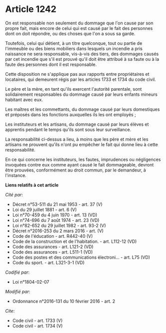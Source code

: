 # Article 1242

On est responsable non seulement du dommage que l'on cause par son propre fait, mais encore de celui qui est causé par le
fait des personnes dont on doit répondre, ou des choses que l'on a sous sa garde. 

Toutefois, celui qui détient, à un titre quelconque, tout ou partie de l'immeuble ou des biens mobiliers dans lesquels un
incendie a pris naissance ne sera responsable, vis-à-vis des tiers, des dommages causés par cet incendie que s'il est prouvé
qu'il doit être attribué à sa faute ou à la faute des personnes dont il est responsable. 

Cette disposition ne s'applique pas aux rapports entre propriétaires et locataires, qui demeurent régis par les articles 1733
et 1734 du code civil. 

Le père et la mère, en tant qu'ils exercent l'autorité parentale, sont solidairement responsables du dommage causé par leurs
enfants mineurs habitant avec eux. 

Les maîtres et les commettants, du dommage causé par leurs domestiques et préposés dans les fonctions auxquelles ils les ont
employés ; 

Les instituteurs et les artisans, du dommage causé par leurs élèves et apprentis pendant le temps qu'ils sont sous leur
surveillance. 

La responsabilité ci-dessus a lieu, à moins que les père et mère et les artisans ne prouvent qu'ils n'ont pu empêcher le fait
qui donne lieu à cette responsabilité. 

En ce qui concerne les instituteurs, les fautes, imprudences ou négligences invoquées contre eux comme ayant causé le fait
dommageable, devront être prouvées, conformément au droit commun, par le demandeur, à l'instance.

**Liens relatifs à cet article**

_Cité par_:

  - Décret n°53-511 du 21 mai 1953 - art. 37 (V)
  - Loi du 29 juillet 1881 - art. 6 (V)
  - Loi n°70-459 du 4 juin 1970 - art. 13 (VD)
  - Loi n°74-696 du 7 août 1974 - art. 23 (VD)
  - Loi n°82-652 du 29 juillet 1982 - art. 93-2 (V)
  - Décret n°2016-253 du 2 mars 2016 - art. (V)
  - Code de l'éducation - art. R442-40 (V)
  - Code de la construction et de l'habitation. - art. L112-12 (VD)
  - Code des assurances - art. L121-2 (VD)
  - Code des assurances - art. L511-1 (VD)
  - Code des postes et des communications électroni... - art. L75 (VD)
  - Code du sport. - art. L321-3-1 (VD)

_Codifié par_:

  - Loi n°1804-02-07

_Modifié par_:

  - Ordonnance n°2016-131 du 10 février 2016 - art. 2

_Cite_:

  - Code civil - art. 1733 (V)
  - Code civil - art. 1734 (V)
